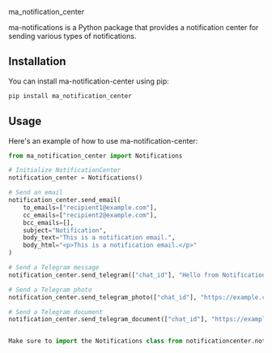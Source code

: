 ma_notification_center

ma-notifications is a Python package that provides a notification center for sending various types of notifications.

## Installation

You can install ma-notification-center using pip:
```python
pip install ma_notification_center
```

## Usage

Here's an example of how to use ma-notification-center:

```python
from ma_notification_center import Notifications

# Initialize NotificationCenter
notification_center = Notifications()

# Send an email
notification_center.send_email(
    to_emails=["recipient1@example.com"],
    cc_emails=["recipient2@example.com"],
    bcc_emails=[],
    subject="Notification",
    body_text="This is a notification email.",
    body_html="<p>This is a notification email.</p>"
)

# Send a Telegram message
notification_center.send_telegram(["chat_id"], "Hello from NotificationCenter!")

# Send a Telegram photo
notification_center.send_telegram_photo(["chat_id"], "https://example.com/photo.jpg", "Check out this photo!")

# Send a Telegram document
notification_center.send_telegram_document(["chat_id"], "https://example.com/document.pdf", "Important Document")


Make sure to import the Notifications class from notificationcenter.notificationcenter and instantiate it before using the send_ functions.

